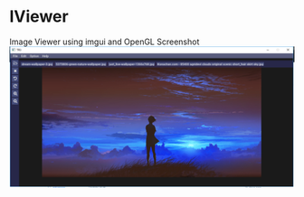 # IViewer
Image Viewer using imgui and OpenGL
Screenshot
![Alt text](/Screenshot.png?raw=true "Screenshot")
